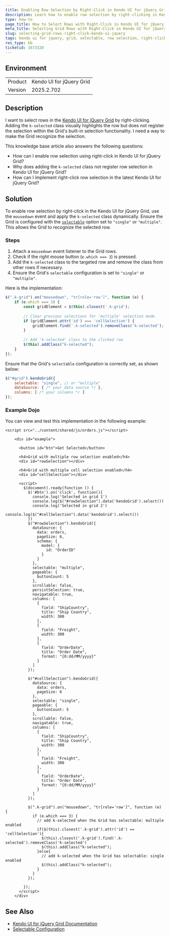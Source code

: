 ```yaml
---
title: Enabling Row Selection by Right-Click in Kendo UI for jQuery Grid
description: Learn how to enable row selection by right-clicking in Kendo UI for jQuery Grid.
type: how-to
page_title: How to Select Rows with Right-Click in Kendo UI for jQuery Grid
meta_title: Selecting Grid Rows with Right-Click in Kendo UI for jQuery 
slug: selecting-grid-rows-right-click-kendo-ui-jquery
tags: kendo ui for jquery, grid, selectable, row selection, right-click
res_type: kb
ticketid: 1673320
---
```


## Environment

<table>
<tbody>
<tr>
<td>Product</td>
<td>Kendo UI for jQuery Grid</td>
</tr>
<tr>
<td>Version</td>
<td>2025.2.702</td>
</tr>
</tbody>
</table>

## Description

I want to select rows in the [Kendo UI for jQuery Grid](https://www.telerik.com/kendo-jquery-ui/documentation/controls/grid/overview) by right-clicking. Adding the `k-selected` class visually highlights the row but does not register the selection within the Grid's built-in selection functionality. I need a way to make the Grid recognize the selection.

This knowledge base article also answers the following questions:
- How can I enable row selection using right-click in Kendo UI for jQuery Grid?
- Why does adding the `k-selected` class not register row selection in Kendo UI for jQuery Grid?
- How can I implement right-click row selection in the latest Kendo UI for jQuery Grid?

## Solution

To enable row selection by right-click in the Kendo UI for jQuery Grid, use the `mousedown` event and apply the `k-selected` class dynamically. Ensure the Grid is configured with the [`selectable`](/api/javascript/ui/grid/configuration/selectable) option set to `"single"` or `"multiple"`. This allows the Grid to recognize the selected row.

### Steps

1. Attach a `mousedown` event listener to the Grid rows.
2. Check if the right mouse button (`e.which === 3`) is pressed.
3. Add the `k-selected` class to the targeted row and remove the class from other rows if necessary.
4. Ensure the Grid's `selectable` configuration is set to `"single"` or `"multiple"`.

Here is the implementation:

```javascript
$(".k-grid").on("mousedown", "tr[role='row']", function (e) {
    if (e.which === 3) {
        const gridElement = $(this).closest('.k-grid');
        
        // Clear previous selections for 'multiple' selection mode
        if (gridElement.attr('id') === 'cellSelection') {
            gridElement.find('.k-selected').removeClass('k-selected');
        }
        
        // Add 'k-selected' class to the clicked row
        $(this).addClass("k-selected");
    }
});
```

Ensure that the Grid's `selectable` configuration is correctly set, as shown below:

```javascript
$("#grid").kendoGrid({
    selectable: "single", // or "multiple"
    dataSource: { /* your data source */ },
    columns: [ /* your columns */ ]
});
```

### Example Dojo

You can view and test this implementation in the following example: 

```dojo
<script src="../content/shared/js/orders.js"></script>

    <div id="example">

      <button id="btn">Get Selected</button>

      <h4>Grid with multiple row selection enabled</h4>
      <div id="rowSelection"></div>

      <h4>Grid with multiple cell selection enabled</h4>
      <div id="cellSelection"></div>

      <script>
        $(document).ready(function () {
          $('#btn').on('click', function(){
            console.log('Selected in grid 1')
            console.log($("#rowSelection").data('kendoGrid').select())
            console.log('Selected in grid 2')
            console.log($("#cellSelection").data('kendoGrid').select())
          })
          $("#rowSelection").kendoGrid({
            dataSource: {
              data: orders,
              pageSize: 6,
              schema: {
                model: {
                  id: "OrderID"
                }
              }
            },
            selectable: "multiple",
            pageable: {
              buttonCount: 5
            },
            scrollable: false,
            persistSelection: true,
            navigatable: true,
            columns: [
              {
                field: "ShipCountry",
                title: "Ship Country",
                width: 300
              },
              {
                field: "Freight",
                width: 300
              },
              {
                field: "OrderDate",
                title: "Order Date",
                format: "{0:dd/MM/yyyy}"
              }
            ]
          });

          $("#cellSelection").kendoGrid({
            dataSource: {
              data: orders,
              pageSize: 6
            },
            selectable: "single",
            pageable: {
              buttonCount: 5
            },
            scrollable: false,
            navigatable: true,
            columns: [
              {
                field: "ShipCountry",
                title: "Ship Country",
                width: 300
              },
              {
                field: "Freight",
                width: 300
              },
              {
                field: "OrderDate",
                title: "Order Date",
                format: "{0:dd/MM/yyyy}"
              }
            ]
          });

          $(".k-grid").on("mousedown", "tr[role='row']", function (e) {
            if (e.which === 3) {
              // add k-selected when the Grid has selectable: multiple enabled
              if($(this).closest('.k-grid').attr('id') == 'cellSelection'){
                $(this).closest('.k-grid').find('.k-selected').removeClass('k-selected')
                $(this).addClass("k-selected");             
              }else{
                // add k-selected when the Grid has selectable: single  enabled
                $(this).addClass("k-selected");
              }
            }
          });

        });
      </script>
    </div>
```

## See Also

- [Kendo UI for jQuery Grid Documentation](https://www.telerik.com/kendo-jquery-ui/documentation/controls/grid/overview)
- [Selectable Configuration](/api/javascript/ui/grid/configuration/selectable)
